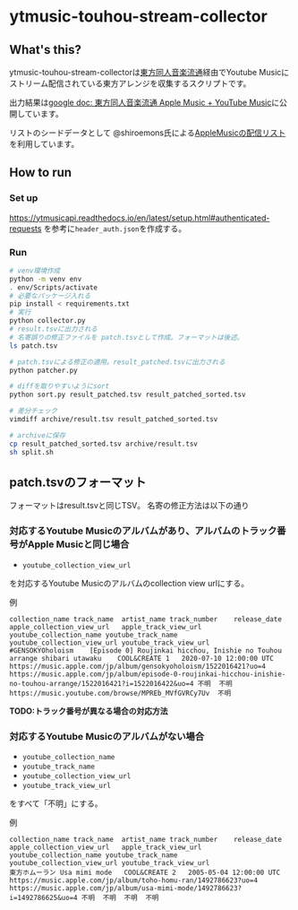 # ytmusic-touhou-stream-collector

## What's this?

ytmusic-touhou-stream-collectorは[東方同人音楽流通](https://touhou-music.jp/)経由でYoutube Musicにストリーム配信されている東方アレンジを収集するスクリプトです。

出力結果は[google doc: 東方同人音楽流通 Apple Music + YouTube Music](https://docs.google.com/spreadsheets/d/1H9X67bJe-hWKFXn1w1gPFao3p3fykOGFQO_6eJY4Q34/edit?usp=sharing)に公開しています。

リストのシードデータとして @shiroemons氏による[AppleMusicの配信リスト](https://docs.google.com/spreadsheets/d/1Z34KdlgLH8Go-CRsv77wZDWmd-h6d4xelgIwMkYxCCw/edit#gid=0)を利用しています。

## How to run

### Set up

https://ytmusicapi.readthedocs.io/en/latest/setup.html#authenticated-requests を参考に`header_auth.json`を作成する。

### Run

```sh
# venv環境作成
python -m venv env
. env/Scripts/activate
# 必要なパッケージ入れる
pip install < requirements.txt
# 実行
python collector.py
# result.tsvに出力される
# 名寄誤りの修正ファイルを patch.tsvとして作成。フォーマットは後述。
ls patch.tsv

# patch.tsvによる修正の適用。result_patched.tsvに出力される
python patcher.py

# diffを取りやすいようにsort
python sort.py result_patched.tsv result_patched_sorted.tsv

# 差分チェック
vimdiff archive/result.tsv result_patched_sorted.tsv

# archiveに保存
cp result_patched_sorted.tsv archive/result.tsv
sh split.sh
```

## patch.tsvのフォーマット

フォーマットはresult.tsvと同じTSV。
名寄の修正方法は以下の通り

### 対応するYoutube Musicのアルバムがあり、アルバムのトラック番号がApple Musicと同じ場合

 * `youtube_collection_view_url`

を対応するYoutube Musicのアルバムのcollection view urlにする。

例
```
collection_name	track_name	artist_name	track_number	release_date	apple_collection_view_url	apple_track_view_url	youtube_collection_name	youtube_track_name	youtube_collection_view_url	youtube_track_view_url
#GENSOKYOholoism	[Episode 0] Roujinkai hicchou, Inishie no Touhou arrange shibari utawaku	COOL&CREATE	1	2020-07-10 12:00:00 UTC	https://music.apple.com/jp/album/gensokyoholoism/1522016421?uo=4	https://music.apple.com/jp/album/episode-0-roujinkai-hicchou-inishie-no-touhou-arrange/1522016421?i=1522016422&uo=4	不明	不明	https://music.youtube.com/browse/MPREb_MVfGVRCy7Uv	不明
```

**TODO:トラック番号が異なる場合の対応方法**

### 対応するYoutube Musicのアルバムがない場合

 * `youtube_collection_name`
 * `youtube_track_name`
 * `youtube_collection_view_url`
 * `youtube_track_view_url`

をすべて「不明」にする。

例
```
collection_name	track_name	artist_name	track_number	release_date	apple_collection_view_url	apple_track_view_url	youtube_collection_name	youtube_track_name	youtube_collection_view_url	youtube_track_view_url
東方ホムーラン	Usa mimi mode	COOL&CREATE	2	2005-05-04 12:00:00 UTC	https://music.apple.com/jp/album/toho-homu-ran/1492786623?uo=4	https://music.apple.com/jp/album/usa-mimi-mode/1492786623?i=1492786625&uo=4	不明	不明	不明	不明
```

